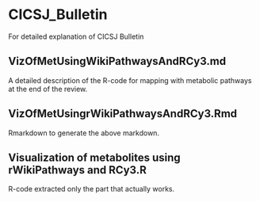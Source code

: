 # CICSJ_Bulletin
For detailed explanation of CICSJ Bulletin 

## VizOfMetUsingWikiPathwaysAndRCy3.md
A detailed description of the R-code for mapping with metabolic pathways at the end of the review.

## VizOfMetUsingrWikiPathwaysAndRCy3.Rmd
Rmarkdown to generate the above markdown.

## Visualization of metabolites using rWikiPathways and RCy3.R
R-code extracted only the part that actually works.